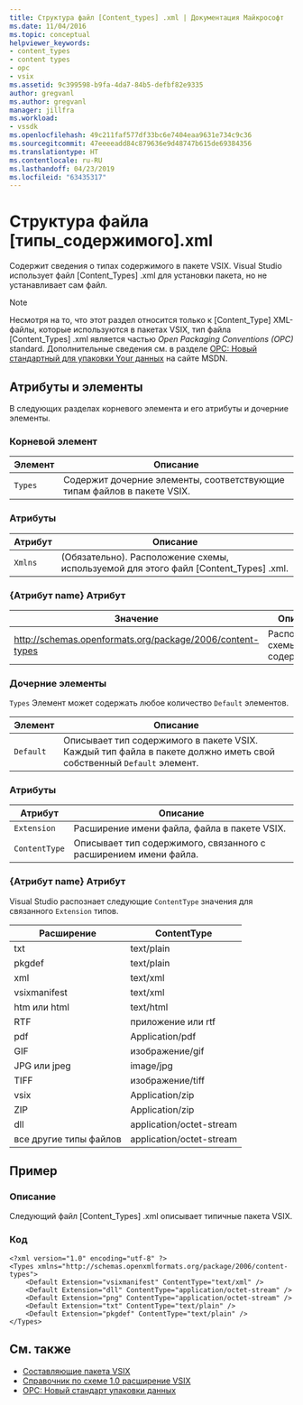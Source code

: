 ```yaml
---
title: Структура файл [Content_types] .xml | Документация Майкрософт
ms.date: 11/04/2016
ms.topic: conceptual
helpviewer_keywords:
- content_types
- content types
- opc
- vsix
ms.assetid: 9c399598-b9fa-4da7-84b5-defbf82e9335
author: gregvanl
ms.author: gregvanl
manager: jillfra
ms.workload:
- vssdk
ms.openlocfilehash: 49c211faf577df33bc6e7404eaa9631e734c9c36
ms.sourcegitcommit: 47eeeeadd84c879636e9d48747b615de69384356
ms.translationtype: HT
ms.contentlocale: ru-RU
ms.lasthandoff: 04/23/2019
ms.locfileid: "63435317"
---
```

# <a name="the-structure-of-the-contenttypesxml-file"></a>Структура файла [типы_содержимого].xml
Содержит сведения о типах содержимого в пакете VSIX. Visual Studio использует файл [Content_Types] .xml для установки пакета, но не устанавливает сам файл.

> [!NOTE]
> Несмотря на то, что этот раздел относится только к [Content_Type] XML-файлы, которые используются в пакетах VSIX, тип файла [Content_Types] .xml является частью *Open Packaging Conventions (OPC)* standard. Дополнительные сведения см. в разделе [OPC: Новый стандартный для упаковки Your данных](http://go.microsoft.com/fwlink/?LinkID=148207) на сайте MSDN.

## <a name="attributes-and-elements"></a>Атрибуты и элементы
 В следующих разделах корневого элемента и его атрибуты и дочерние элементы.

### <a name="root-element"></a>Корневой элемент

|Элемент|Описание|
|-------------|-----------------|
|`Types`|Содержит дочерние элементы, соответствующие типам файлов в пакете VSIX.|

### <a name="attributes"></a>Атрибуты

|Атрибут|Описание|
|---------------|-----------------|
|`Xmlns`|(Обязательно). Расположение схемы, используемой для этого файл [Content_Types] .xml.|

### <a name="attribute-name-attribute"></a>{Атрибут name} Атрибут

| Значение | Описание |
| - | - |
| http://schemas.openformats.org/package/2006/content-types | Расположение схемы типов содержимого. |

### <a name="child-elements"></a>Дочерние элементы
 `Types` Элемент может содержать любое количество `Default` элементов.

|Элемент|Описание|
|-------------|-----------------|
|`Default`|Описывает тип содержимого в пакете VSIX. Каждый тип файла в пакете должно иметь свой собственный `Default` элемент.|

### <a name="attributes"></a>Атрибуты

|Атрибут|Описание|
|---------------|-----------------|
|`Extension`|Расширение имени файла, файла в пакете VSIX.|
|`ContentType`|Описывает тип содержимого, связанного с расширением имени файла.|

### <a name="attribute-name-attribute"></a>{Атрибут name} Атрибут
 Visual Studio распознает следующие `ContentType` значения для связанного `Extension` типов.

|Расширение|ContentType|
|---------------|-----------------|
|txt|text/plain|
|pkgdef|text/plain|
|xml|text/xml|
|vsixmanifest|text/xml|
|htm или html|text/html|
|RTF|приложение или rtf|
|pdf|Application/pdf|
|GIF|изображение/gif|
|JPG или jpeg|image/jpg|
|TIFF|изображение/tiff|
|vsix|Application/zip|
|ZIP|Application/zip|
|dll|application/octet-stream|
|все другие типы файлов|application/octet-stream|

## <a name="example"></a>Пример

### <a name="description"></a>Описание
 Следующий файл [Content_Types] .xml описывает типичные пакета VSIX.

### <a name="code"></a>Код

```
<?xml version="1.0" encoding="utf-8" ?>
<Types xmlns="http://schemas.openxmlformats.org/package/2006/content-types">
    <Default Extension="vsixmanifest" ContentType="text/xml" />
    <Default Extension="dll" ContentType="application/octet-stream" />
    <Default Extension="png" ContentType="application/octet-stream" />
    <Default Extension="txt" ContentType="text/plain" />
    <Default Extension="pkgdef" ContentType="text/plain" />
</Types>
```

## <a name="see-also"></a>См. также
- [Составляющие пакета VSIX](../extensibility/anatomy-of-a-vsix-package.md)
- [Справочник по схеме 1.0 расширение VSIX](https://msdn.microsoft.com/library/76e410ec-b1fb-4652-ac98-4a4c52e09a2b)
- [OPC: Новый стандарт упаковки данных](http://go.microsoft.com/fwlink/?LinkID=148207)